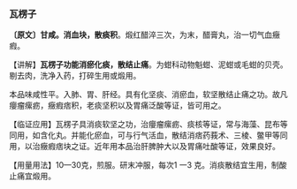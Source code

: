 ### 瓦楞子

**〔原文〕甘咸。消血块，散痰积**。煅红醋淬三次，为末，醋膏丸，治一切气血癥瘕。

【讲解】**瓦楞子功能消瘀化痰，散结止痛**。为蚶科动物魁蚶、泥蚶或毛蚶的贝壳。剔去肉，洗净入药，打碎生用或煅用。

本品味咸性平。入肺、胃、肝经。具有化坚痰、消瘀血，软坚散结止痛之功。故凡癭瘤瘰疬，癥瘕痞积，老痰坚积以及胃痛泛酸等证，皆可用之。

【临证应用】瓦楞子具消痰软坚之功，治癭瘤瘰疬、痰核等证，常与海藻、昆布等同用，如含化丸。并能化瘀血，可与行气活血，散结消痞药莪术、三棱、鳖甲等同用，以治癥瘕痞块之证。近年用本品治肝脾肿大以及胃痛吐酸等证，效果良好。

【用量用法】10—30克，煎服。研末冲服，每次1 一3 克。消痰散结宜生用，制酸止痛宜煅用。
